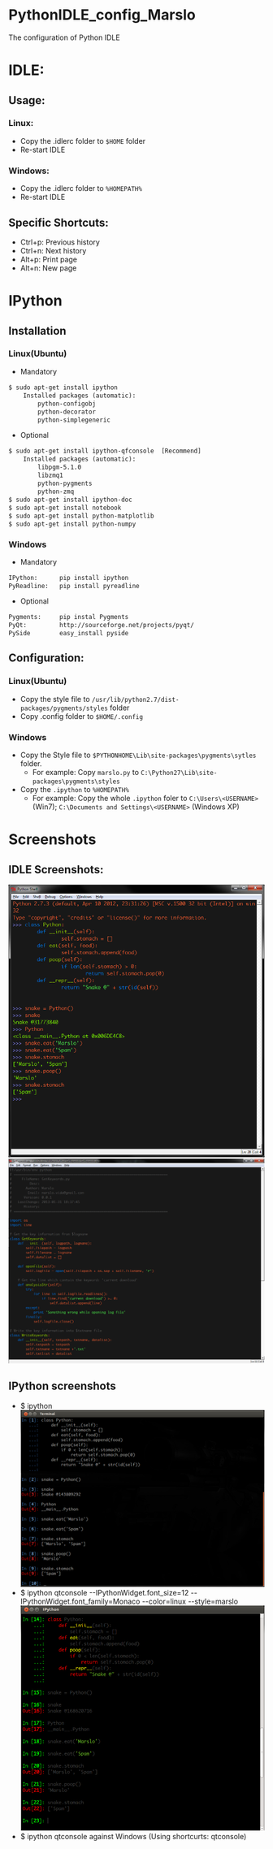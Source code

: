 PythonIDLE_config_Marslo
========================

The configuration of Python IDLE
# IDLE:
## Usage:

### Linux:
- Copy the .idlerc folder to `$HOME` folder
- Re-start IDLE

### Windows:
- Copy the .idlerc folder to `%HOMEPATH%`
- Re-start IDLE

## Specific Shortcuts:
- Ctrl+p: Previous history
- Ctrl+n: Next history
- Alt+p:  Print page
- Alt+n:  New page


# IPython
## Installation

### Linux(Ubuntu)
- Mandatory
<pre><code>$ sudo apt-get install ipython
    Installed packages (automatic):
        python-configobj
        python-decorator
        python-simplegeneric
</code></pre>

- Optional
<pre><code>$ sudo apt-get install ipython-qfconsole  [Recommend]
    Installed packages (automatic):
        libpgm-5.1.0
        libzmq1
        python-pygments
        python-zmq
$ sudo apt-get install ipython-doc
$ sudo apt-get install notebook
$ sudo apt-get install python-matplotlib
$ sudo apt-get install python-numpy
</code></pre>

### Windows
- Mandatory
<pre><code>IPython:      pip install ipython
PyReadline:   pip install pyreadline 
</code></pre>

- Optional
<pre><code>Pygments:     pip instal Pygments
PyQt:         http://sourceforge.net/projects/pyqt/ 
PySide        easy_install pyside
</code></pre>

## Configuration:
### Linux(Ubuntu)
- Copy the style file to `/usr/lib/python2.7/dist-packages/pygments/styles` folder
- Copy .config folder to `$HOME/.config`
### Windows
- Copy the Style file to `$PYTHONHOME\Lib\site-packages\pygments\sytles` folder.
    - For example: Copy `marslo.py` to `C:\Python27\Lib\site-packages\pygments\styles`
- Copy the `.ipython` to `%HOMEPATH%`
    - For example: Copy the whole `.ipython` foler to `C:\Users\<USERNAME>` (Win7); `C:\Documents and Settings\<USERNAME>` (Windows XP)

# Screenshots
## IDLE Screenshots:
![IDLE1](https://github.com/woainvzu/PythonIDLE_config_Marslo/blob/master/Screenshots/IDLE1.png?raw=true)
![IDLE2](https://github.com/woainvzu/PythonIDLE_config_Marslo/blob/master/Screenshots/Screenshot2.png?raw=true)
## IPython screenshots
- $ ipython
![IPython](https://github.com/woainvzu/PythonIDLE_config_Marslo/blob/master/Screenshots/ipython.png?raw=true)
- $ ipython qtconsole --IPythonWidget.font_size=12 --IPythonWidget.font_family=Monaco --color=linux --style=marslo
![IPython QTConsole](https://github.com/woainvzu/PythonIDLE_config_Marslo/blob/master/Screenshots/qfconsole.png?raw=true)
- $ ipython qtconsole against Windows (Using shortcurts: qtconsole)
